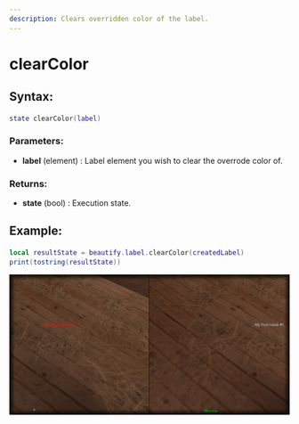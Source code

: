 ```yaml
---
description: Clears overridden color of the label.
---
```


# clearColor

## **Syntax:**

```lua
state clearColor(label)
```

### **Parameters:**

* **label** \(element\) : Label element you wish to clear the overrode color of.

### **Returns:**

* **state** \(bool\) : Execution state.

## **Example:**

```lua
local resultState = beautify.label.clearColor(createdLabel)
print(tostring(resultState))
```

![](../../.gitbook/assets/clearlabelcolor.png)

